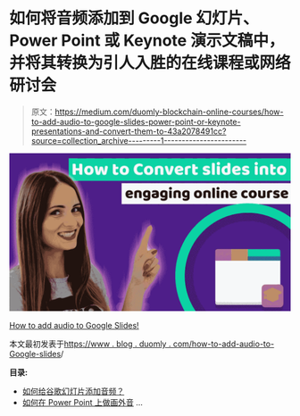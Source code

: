# 如何将音频添加到 Google 幻灯片、Power Point 或 Keynote 演示文稿中，并将其转换为引人入胜的在线课程或网络研讨会

> 原文：<https://medium.com/duomly-blockchain-online-courses/how-to-add-audio-to-google-slides-power-point-or-keynote-presentations-and-convert-them-to-43a2078491cc?source=collection_archive---------1----------------------->

![](img/2cc04e438fa074376e6710cb0e2f76dc.png)

[How to add audio to Google Slides!](https://www.blog.duomly.com/how-to-add-audio-to-google-slides/)

本文最初发表于[https://www . blog . duomly . com/how-to-add-audio-to-Google-slides](https://www.blog.duomly.com/how-to-add-audio-to-google-slides)/

**目录:**

*   [如何给谷歌幻灯片添加音频？](https://www.blog.duomly.com/how-to-add-audio-to-google-slides/#how-to-add-audio-to-google-slides)
*   [如何在 Power Point 上做画外音](https://www.blog.duomly.com/how-to-add-audio-to-google-slides/#how-to-do-voiceover-on-power-point-presentation) …